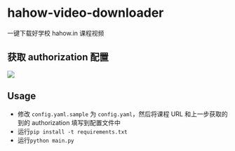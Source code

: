 # hahow-video-downloader

一键下载好学校 hahow.in 课程视频

## 获取 authorization 配置

![](https://ptpimg.me/xwdh4r.png)


## Usage

- 修改 `config.yaml.sample` 为 `config.yaml`，然后将课程 URL 和上一步获取的到的 authorization 填写到配置文件中
- 运行`pip install -t requirements.txt`
- 运行`python main.py`
